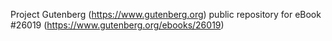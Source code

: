 Project Gutenberg (https://www.gutenberg.org) public repository for eBook #26019 (https://www.gutenberg.org/ebooks/26019)
